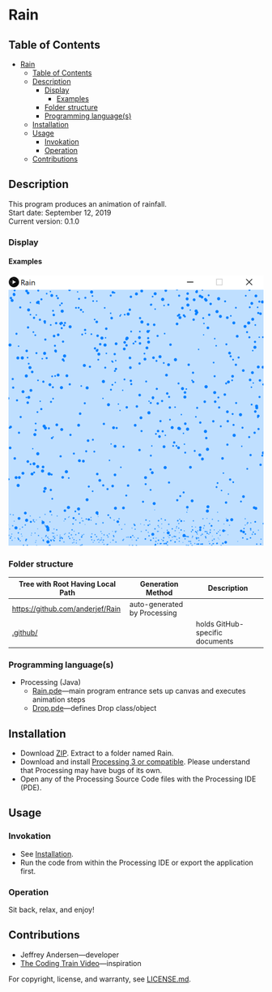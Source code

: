 # Rain

## Table of Contents

- [Rain](#rain)
  - [Table of Contents](#table-of-contents)
  - [Description](#description)
    - [Display](#display)
      - [Examples](#examples)
    - [Folder structure](#folder-structure)
    - [Programming language(s)](#programming-languages)
  - [Installation](#installation)
  - [Usage](#usage)
    - [Invokation](#invokation)
    - [Operation](#operation)
  - [Contributions](#contributions)

## Description

This program produces an animation of rainfall.  
Start date: September 12, 2019  
Current version: 0.1.0  

### Display

#### Examples

![Example 1 Picture](Picture1.png)

### Folder structure

| Tree with Root Having Local Path | Generation Method | Description |
| -------------------------------- | ----------------- | ----------- |
| <https://github.com/anderjef/Rain> | auto-generated by Processing | <!-- --> |
| [.github/](.github/) | <!-- --> | holds GitHub-specific documents |

### Programming language(s)

- Processing (Java)
  - [Rain.pde](Rain.pde)&mdash;main program entrance sets up canvas and executes animation steps
  - [Drop.pde](Drop.pde)&mdash;defines Drop class/object

## Installation

- Download [ZIP](https://github.com/anderjef/Rain/archive/Rain.zip). Extract to a folder named Rain.
- Download and install [Processing 3 or compatible](https://processing.org/). Please understand that Processing may have bugs of its own.
- Open any of the Processing Source Code files with the Processing IDE (PDE).

## Usage

### Invokation

- See [Installation](#installation).
- Run the code from within the Processing IDE or export the application first.

### Operation

Sit back, relax, and enjoy!

## Contributions

- Jeffrey Andersen&mdash;developer
- [The Coding Train Video](https://www.youtube.com/watch?v=KkyIDI6rQJI)&mdash;inspiration

For copyright, license, and warranty, see [LICENSE.md](LICENSE.md).
